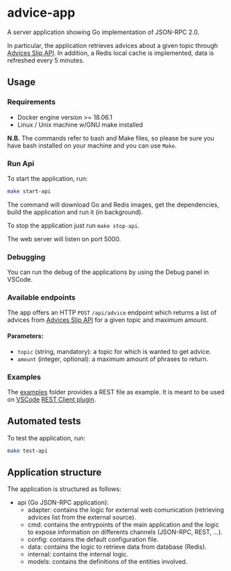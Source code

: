 # advice-app
A server application showing Go implementation of JSON-RPC 2.0.

In particular, the application retrieves advices about a given topic through [Advices Slip API](https://api.adviceslip.com/).
In addition, a Redis local cache is implemented, data is refreshed every 5 minutes.

## Usage

### Requirements

- Docker engine version >= 18.06.1
- Linux / Unix machine w/GNU make installed

**N.B.** The commands refer to bash and Make files, so please be sure you have bash installed on your machine and you can use `Make`.

### Run Api
To start the application, run:
```bash
make start-api
```

The command will download Go and Redis images, get the dependencies, build the application and run it (in background).

To stop the application just run `make stop-api`.

The web server will listen on port 5000.

### Debugging

You can run the debug of the applications by using the Debug panel in VSCode.

### Available endpoints

The app offers an HTTP `POST` `/api/advice` endpoint which returns a list of advices from [Advices Slip API](https://api.adviceslip.com/) for a given topic and maximum amount.

#### Parameters:
- `topic` (string, mandatory): a topic for which is wanted to get advice.
- `amount` (integer, optional): a maximum amount of phrases to return.

### Examples

The [examples](https://github.com/marcocharlie/advice-app/tree/master/api/docs/examples) folder provides a REST file as example. It is meant to be used on [VSCode](https://code.visualstudio.com/) [REST Client plugin](https://github.com/Huachao/vscode-restclient).

## Automated tests

To test the application, run:
```bash
make test-api
```

## Application structure
The application is structured as follows:

- api (Go JSON-RPC application):
    - adapter: contains the logic for external web comunication (retrieving advices list from the external source).
    - cmd: contains the entrypoints of the main application and the logic to expose information on differents channels (JSON-RPC, REST, ...).
    - config: contains the default configuration file.
    - data: contains the logic to retrieve data from database (Redis).
    - internal: contains the internal logic.
    - models: contains the definitions of the entities involved.